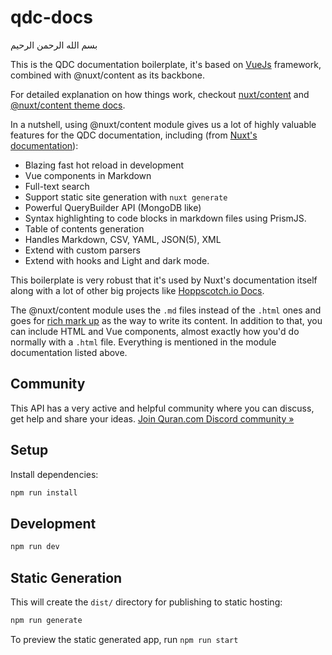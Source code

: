 # qdc-docs

بسم الله الرحمن الرحيم

This is the QDC documentation boilerplate, it's based on [VueJs](https://vuejs.org) framework, combined with @nuxt/content as its backbone.

For detailed explanation on how things work, checkout [nuxt/content](https://content.nuxtjs.org) and [@nuxt/content theme docs](https://content.nuxtjs.org/themes-docs).

In a nutshell, using @nuxt/content module gives us a lot of highly valuable features for the QDC documentation, including (from [Nuxt's documentation](https://content.nuxtjs.org/#features)):

- Blazing fast hot reload in development
- Vue components in Markdown
- Full-text search
- Support static site generation with `nuxt generate`
- Powerful QueryBuilder API (MongoDB like)
- Syntax highlighting to code blocks in markdown files using PrismJS.
- Table of contents generation
- Handles Markdown, CSV, YAML, JSON(5), XML
- Extend with custom parsers
- Extend with hooks
  and Light and dark mode.

This boilerplate is very robust that it's used by Nuxt's documentation itself along with a lot of other big projects like [Hoppscotch.io Docs](https://docs.hoppscotch.io/).

The @nuxt/content module uses the <code>.md</code> files instead of the <code>.html</code> ones and goes for [rich mark up](https://www.markdownguide.org/basic-syntax) as the way to write its content. In addition to that, you can include HTML and Vue components, almost exactly how you'd do normally with a <code>.html</code> file. Everything is mentioned in the module documentation listed above.

## Community

This API has a very active and helpful community where you can discuss, get help and share your ideas.
[Join Quran.com Discord community »](https://discord.gg/SpEeJ5bWEQ)

## Setup

Install dependencies:

```bash
npm run install
```

## Development

```bash
npm run dev
```

## Static Generation

This will create the `dist/` directory for publishing to static hosting:

```bash
npm run generate
```

To preview the static generated app, run `npm run start`
